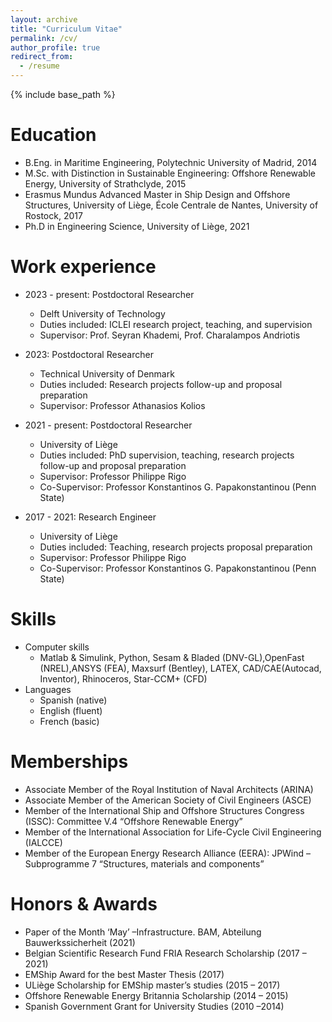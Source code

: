 ```yaml
---
layout: archive
title: "Curriculum Vitae"
permalink: /cv/
author_profile: true
redirect_from:
  - /resume
---
```


{% include base_path %}

Education
======
* B.Eng. in Maritime Engineering, Polytechnic University of Madrid, 2014
* M.Sc. with Distinction in Sustainable Engineering: Offshore Renewable Energy, University of Strathclyde, 2015
* Erasmus Mundus Advanced Master in Ship Design and Offshore Structures, University of Liège, École Centrale de Nantes, University of Rostock, 2017
* Ph.D in Engineering Science, University of Liège, 2021

Work experience
======
* 2023 - present: Postdoctoral Researcher
  * Delft University of Technology
  * Duties included: ICLEI research project, teaching, and supervision
  * Supervisor: Prof. Seyran Khademi, Prof. Charalampos Andriotis

* 2023: Postdoctoral Researcher
  * Technical University of Denmark
  * Duties included: Research projects follow-up and proposal preparation
  * Supervisor: Professor Athanasios Kolios
    
* 2021 - present: Postdoctoral Researcher
  * University of Liège
  * Duties included: PhD supervision, teaching, research projects follow-up and proposal preparation
  * Supervisor: Professor Philippe Rigo
  * Co-Supervisor: Professor ‪Konstantinos G. Papakonstantinou (Penn State)

* 2017 - 2021: Research Engineer
  * University of Liège
  * Duties included: Teaching, research projects proposal preparation
  * Supervisor: Professor Philippe Rigo
  * Co-Supervisor: Professor ‪Konstantinos G. Papakonstantinou (Penn State)
  
Skills
======
* Computer skills
  * Matlab & Simulink, Python, Sesam & Bladed (DNV-GL),OpenFast (NREL),ANSYS (FEA), Maxsurf (Bentley), LATEX, CAD/CAE(Autocad, Inventor), Rhinoceros, Star-CCM+ (CFD) 
* Languages
  * Spanish (native)
  * English (fluent)
  * French (basic)
  
Memberships
======
 * Associate Member of the Royal Institution of Naval Architects (ARINA)
 * Associate Member of the American Society of Civil Engineers (ASCE) 
 * Member of the International Ship and Offshore Structures Congress (ISSC): Committee V.4 “Offshore Renewable Energy”
 * Member of the International Association for Life-Cycle Civil Engineering (IALCCE)
 * Member of the European Energy Research Alliance (EERA): JPWind – Subprogramme 7 “Structures, materials and components”
  
Honors & Awards
======
 * Paper of the Month ‘May’ –Infrastructure. BAM, Abteilung Bauwerkssicherheit (2021)
 * Belgian Scientific Research Fund FRIA Research Scholarship (2017 – 2021)
 * EMShip Award for the best Master Thesis (2017)
 * ULiège Scholarship for EMShip master’s studies (2015 – 2017)
 * Offshore Renewable Energy Britannia Scholarship (2014 – 2015)
 * Spanish Government Grant for University Studies (2010 –2014)
